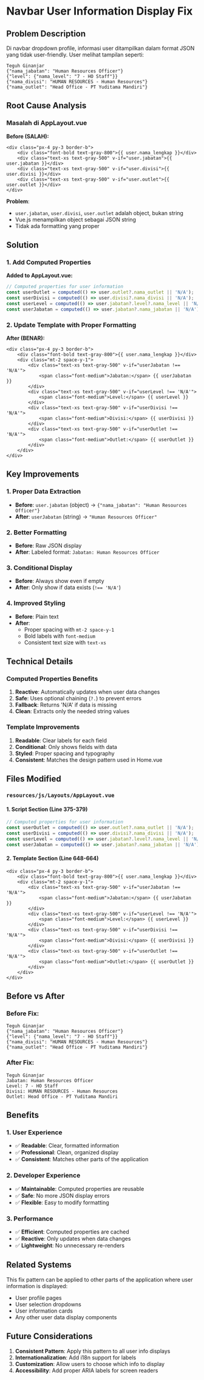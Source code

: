 # Navbar User Information Display Fix

## Problem Description
Di navbar dropdown profile, informasi user ditampilkan dalam format JSON yang tidak user-friendly. User melihat tampilan seperti:

```
Teguh Ginanjar
{"nama_jabatan": "Human Resources Officer"}
{"level": {"nama_level": "7 - HO Staff"}}
{"nama_divisi": "HUMAN RESOURCES - Human Resources"}
{"nama_outlet": "Head Office - PT Yuditama Mandiri"}
```

## Root Cause Analysis

### **Masalah di AppLayout.vue**
**Before (SALAH):**
```vue
<div class="px-4 py-3 border-b">
    <div class="font-bold text-gray-800">{{ user.nama_lengkap }}</div>
    <div class="text-xs text-gray-500" v-if="user.jabatan">{{ user.jabatan }}</div>
    <div class="text-xs text-gray-500" v-if="user.divisi">{{ user.divisi }}</div>
    <div class="text-xs text-gray-500" v-if="user.outlet">{{ user.outlet }}</div>
</div>
```

**Problem**: 
- `user.jabatan`, `user.divisi`, `user.outlet` adalah object, bukan string
- Vue.js menampilkan object sebagai JSON string
- Tidak ada formatting yang proper

## Solution

### **1. Add Computed Properties**
**Added to AppLayout.vue:**
```javascript
// Computed properties for user information
const userOutlet = computed(() => user.outlet?.nama_outlet || 'N/A');
const userDivisi = computed(() => user.divisi?.nama_divisi || 'N/A');
const userLevel = computed(() => user.jabatan?.level?.nama_level || 'N/A');
const userJabatan = computed(() => user.jabatan?.nama_jabatan || 'N/A');
```

### **2. Update Template with Proper Formatting**
**After (BENAR):**
```vue
<div class="px-4 py-3 border-b">
    <div class="font-bold text-gray-800">{{ user.nama_lengkap }}</div>
    <div class="mt-2 space-y-1">
        <div class="text-xs text-gray-500" v-if="userJabatan !== 'N/A'">
            <span class="font-medium">Jabatan:</span> {{ userJabatan }}
        </div>
        <div class="text-xs text-gray-500" v-if="userLevel !== 'N/A'">
            <span class="font-medium">Level:</span> {{ userLevel }}
        </div>
        <div class="text-xs text-gray-500" v-if="userDivisi !== 'N/A'">
            <span class="font-medium">Divisi:</span> {{ userDivisi }}
        </div>
        <div class="text-xs text-gray-500" v-if="userOutlet !== 'N/A'">
            <span class="font-medium">Outlet:</span> {{ userOutlet }}
        </div>
    </div>
</div>
```

## Key Improvements

### **1. Proper Data Extraction**
- **Before**: `user.jabatan` (object) → `{"nama_jabatan": "Human Resources Officer"}`
- **After**: `userJabatan` (string) → `"Human Resources Officer"`

### **2. Better Formatting**
- **Before**: Raw JSON display
- **After**: Labeled format: `Jabatan: Human Resources Officer`

### **3. Conditional Display**
- **Before**: Always show even if empty
- **After**: Only show if data exists (`!== 'N/A'`)

### **4. Improved Styling**
- **Before**: Plain text
- **After**: 
  - Proper spacing with `mt-2 space-y-1`
  - Bold labels with `font-medium`
  - Consistent text size with `text-xs`

## Technical Details

### **Computed Properties Benefits**
1. **Reactive**: Automatically updates when user data changes
2. **Safe**: Uses optional chaining (`?.`) to prevent errors
3. **Fallback**: Returns 'N/A' if data is missing
4. **Clean**: Extracts only the needed string values

### **Template Improvements**
1. **Readable**: Clear labels for each field
2. **Conditional**: Only shows fields with data
3. **Styled**: Proper spacing and typography
4. **Consistent**: Matches the design pattern used in Home.vue

## Files Modified

### **`resources/js/Layouts/AppLayout.vue`**

#### **1. Script Section (Line 375-379)**
```javascript
// Computed properties for user information
const userOutlet = computed(() => user.outlet?.nama_outlet || 'N/A');
const userDivisi = computed(() => user.divisi?.nama_divisi || 'N/A');
const userLevel = computed(() => user.jabatan?.level?.nama_level || 'N/A');
const userJabatan = computed(() => user.jabatan?.nama_jabatan || 'N/A');
```

#### **2. Template Section (Line 648-664)**
```vue
<div class="px-4 py-3 border-b">
    <div class="font-bold text-gray-800">{{ user.nama_lengkap }}</div>
    <div class="mt-2 space-y-1">
        <div class="text-xs text-gray-500" v-if="userJabatan !== 'N/A'">
            <span class="font-medium">Jabatan:</span> {{ userJabatan }}
        </div>
        <div class="text-xs text-gray-500" v-if="userLevel !== 'N/A'">
            <span class="font-medium">Level:</span> {{ userLevel }}
        </div>
        <div class="text-xs text-gray-500" v-if="userDivisi !== 'N/A'">
            <span class="font-medium">Divisi:</span> {{ userDivisi }}
        </div>
        <div class="text-xs text-gray-500" v-if="userOutlet !== 'N/A'">
            <span class="font-medium">Outlet:</span> {{ userOutlet }}
        </div>
    </div>
</div>
```

## Before vs After

### **Before Fix:**
```
Teguh Ginanjar
{"nama_jabatan": "Human Resources Officer"}
{"level": {"nama_level": "7 - HO Staff"}}
{"nama_divisi": "HUMAN RESOURCES - Human Resources"}
{"nama_outlet": "Head Office - PT Yuditama Mandiri"}
```

### **After Fix:**
```
Teguh Ginanjar
Jabatan: Human Resources Officer
Level: 7 - HO Staff
Divisi: HUMAN RESOURCES - Human Resources
Outlet: Head Office - PT Yuditama Mandiri
```

## Benefits

### **1. User Experience**
- ✅ **Readable**: Clear, formatted information
- ✅ **Professional**: Clean, organized display
- ✅ **Consistent**: Matches other parts of the application

### **2. Developer Experience**
- ✅ **Maintainable**: Computed properties are reusable
- ✅ **Safe**: No more JSON display errors
- ✅ **Flexible**: Easy to modify formatting

### **3. Performance**
- ✅ **Efficient**: Computed properties are cached
- ✅ **Reactive**: Only updates when data changes
- ✅ **Lightweight**: No unnecessary re-renders

## Related Systems

This fix pattern can be applied to other parts of the application where user information is displayed:
- User profile pages
- User selection dropdowns
- User information cards
- Any other user data display components

## Future Considerations

1. **Consistent Pattern**: Apply this pattern to all user info displays
2. **Internationalization**: Add i18n support for labels
3. **Customization**: Allow users to choose which info to display
4. **Accessibility**: Add proper ARIA labels for screen readers
